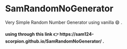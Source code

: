 # SamRandomNoGenerator
Very Simple Random Number Generator using vanilla 😄 . 
<h4>using through this link 👉 https://sam124-scorpion.github.io/SamRandomNoGenerator/ .</h4>
